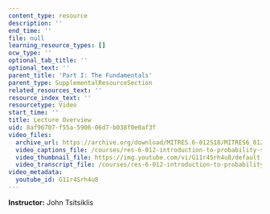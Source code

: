 ```yaml
---
content_type: resource
description: ''
end_time: ''
file: null
learning_resource_types: []
ocw_type: ''
optional_tab_title: ''
optional_text: ''
parent_title: 'Part I: The Fundamentals'
parent_type: SupplementalResourceSection
related_resources_text: ''
resource_index_text: ''
resourcetype: Video
start_time: ''
title: Lecture Overview
uid: 8af96707-f55a-5906-06d7-b038f0e0af3f
video_files:
  archive_url: https://archive.org/download/MITRES.6-012S18/MITRES6_012S18_L09-01_300k.mp4
  video_captions_file: /courses/res-6-012-introduction-to-probability-spring-2018/2c1e01eda23e5b1982a4b91444b17a77_G11r4Srh4u8.vtt
  video_thumbnail_file: https://img.youtube.com/vi/G11r4Srh4u8/default.jpg
  video_transcript_file: /courses/res-6-012-introduction-to-probability-spring-2018/66ca7ed5d13a9b30ba7ae421194b5eb1_G11r4Srh4u8.pdf
video_metadata:
  youtube_id: G11r4Srh4u8
---
```


**Instructor:** John Tsitsiklis



